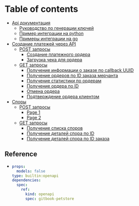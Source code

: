 # Table of contents

* [Api документация](README.md)
  * [Руководство по генерации ключей](readme/rukovodstvo-po-generacii-klyuchei.md)
  * [Пример интеграции на python](readme/primer-integracii-na-python.md)
  * [Примеры интеграции на go](readme/primery-integracii-na-go.md)
* [Создание платежей через API](sozdanie-platezhei-cherez-api/README.md)
  * [POST запросы](sozdanie-platezhei-cherez-api/post-zaprosy/README.md)
    * [Создание платежного ордера](sozdanie-platezhei-cherez-api/post-zaprosy/sozdanie-platezhnogo-ordera.md)
    * [Загрузка чека для ордера](sozdanie-platezhei-cherez-api/post-zaprosy/zagruzka-cheka-dlya-ordera.md)
  * [GET запросы](sozdanie-platezhei-cherez-api/get-zaprosy/README.md)
    * [Получение информации о заказе по callback UUID](sozdanie-platezhei-cherez-api/get-zaprosy/poluchenie-informacii-o-zakaze-po-callback-uuid.md)
    * [Получение ордеров по ID заказа мерчанта](sozdanie-platezhei-cherez-api/get-zaprosy/poluchenie-orderov-po-id-zakaza-merchanta.md)
    * [Получение статистики по ордерам](sozdanie-platezhei-cherez-api/get-zaprosy/poluchenie-statistiki-po-orderam.md)
    * [Получение ордера по ID](sozdanie-platezhei-cherez-api/get-zaprosy/poluchenie-ordera-po-id.md)
    * [Отмена ордера](sozdanie-platezhei-cherez-api/get-zaprosy/otmena-ordera.md)
    * [Подтверждение ордера клиентом](sozdanie-platezhei-cherez-api/get-zaprosy/podtverzhdenie-ordera-klientom.md)
* [Споры](spory/README.md)
  * [POST запросы](spory/post-zaprosy/README.md)
    * [Page 1](spory/post-zaprosy/page-1.md)
    * [Page 2](spory/post-zaprosy/page-2.md)
  * [GET запросы](spory/get-zaprosy/README.md)
    * [Получение списка споров](spory/get-zaprosy/poluchenie-spiska-sporov.md)
    * [Получение деталей спора по ID](spory/get-zaprosy/poluchenie-detalei-spora-po-id.md)
    * [Получение деталей спора по ID заказа](spory/get-zaprosy/poluchenie-detalei-spora-po-id-zakaza.md)

## Reference

* ```yaml
  props:
    models: false
  type: builtin:openapi
  dependencies:
    spec:
      ref:
        kind: openapi
        spec: gitbook-petstore
  ```
